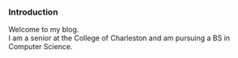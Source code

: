 ### Introduction
Welcome to my blog.
<br/> I am a senior at the College of Charleston and am pursuing a BS in Computer Science.
